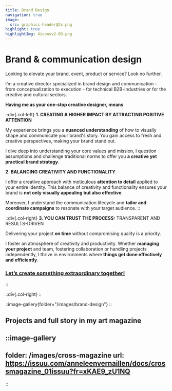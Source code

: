 ```yaml
---
title: Brand Design
navigation: true
image:
  src: graphics-header@2x.png
highlight: true
highlightImg: 4iconsv2-03.png
---
```


# Brand & communication design

Looking to elevate your brand, event, product or service? Look no further.

I’m a creative director specialized in brand design and communication - from conceptualization to execution - for technical B2B-industries or for the creative and cultural sectors.

**Having me as your one-stop creative designer, means**

::div{.col-left}
**1. CREATING A HIGHER IMPACT BY ATTRACTING POSITIVE ATTENTION**

My experience brings you a **nuanced understanding** of how to visually shape and communicate your brand's story. You gain access to fresh and creative perspectives, making your brand stand out.

I dive deep into understanding your core values and mission, I question assumptions and challenge traditional norms to offer you **a creative yet practical brand strategy**.

**2. BALANCING CREATIVITY AND FUNCTIONALITY**

I offer a creative approach with meticulous **attention to detail** applied to your entire identity. This balance of creativity and functionality ensures your brand is **not only visually appealing but also effective**.

Moreover, I understand the communication lifecycle and **tailor and coordinate campaigns** to resonate with your target audience.
::

::div{.col-right}
**3. YOU CAN TRUST THE PROCESS:** TRANSPARENT AND RESULTS-DRIVEN

Delivering your project **on time** without compromising quality is a priority.

I foster an atmosphere of creativity and productivity. Whether **managing your project** and team, fostering collaboration or handling projects independently, I thrive in environments where **things get done effectively and efficiently**.

### [Let’s create something extraordinary together!](mailto\:hello@anneleenvernaillen.com)
::

::div{.col-right}
::

::image-gallery{folder="/images/brand-design"}
::

## Projects and full story in my art magazine

::image-gallery
---
folder: /images/cross-magazine
url: https://issuu.com/anneleenvernaillen/docs/crossmagazine_01issuu?fr=xKAE9_zU1NQ
---
::
